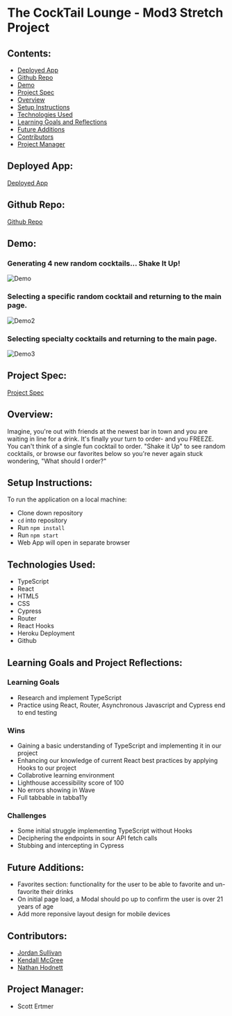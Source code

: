 # The CockTail Lounge - Mod3 Stretch Project

## Contents:
* [Deployed App](#deployed-app)
* [Github Repo](#github-repo)
* [Demo](#demo)
* [Project Spec](#project-spec)
* [Overview](#overview)
* [Setup Instructions](#setup-instructions)
* [Technologies Used](#technologies-used)
* [Learning Goals and Reflections](#learning-goals-and-reflections)
* [Future Additions](#future-additions)
* [Contributors](#contributors)
* [Project Manager](#project-manager)

## Deployed App:
[Deployed App](cocktail-lounge.vercel.app)

## Github Repo:
[Github Repo](https://github.com/kendallm360/cocktail-lounge)

## Demo:
### Generating 4 new random cocktails... Shake It Up!
![Demo](https://media.giphy.com/media/KByPNyy04fPvSoZ5ts/giphy.gif)

### Selecting a specific random cocktail and returning to the main page.
![Demo2](https://media.giphy.com/media/NAjwdTrQmtByT57AiJ/giphy.gif)

### Selecting specialty cocktails and returning to the main page.
![Demo3](https://media.giphy.com/media/PwZ8Sg3z3chEkxCCRg/giphy.gif)

## Project Spec:
[Project Spec](https://frontend.turing.edu/projects/module-3/stretch.html)

## Overview:
Imagine, you're out with friends at the newest bar in town and you are waiting in line for a drink. It's finally your turn to order- and you FREEZE. You can't think of a single fun cocktail to order. "Shake it Up" to see random cocktails, or browse our favorites below so you're never again stuck wondering, "What should I order?"

## Setup Instructions:
To run the application on a local machine:

* Clone down repository
* `cd` into repository
* Run `npm install`
* Run `npm start`
* Web App will open in separate browser

## Technologies Used:
* TypeScript
* React
* HTML5
* CSS
* Cypress
* Router
* React Hooks
* Heroku Deployment
* Github

## Learning Goals and Project Reflections:
### Learning Goals
* Research and implement TypeScript
* Practice using React, Router, Asynchronous Javascript and Cypress end to end testing

### Wins
* Gaining a basic understanding of TypeScript and implementing it in our project
* Enhancing our knowledge of current React best practices by applying Hooks to our project
* Collabrotive learning environment
* Lighthouse accessibility score of 100
* No errors showing in Wave
* Full tabbable in tabba11y

### Challenges
* Some initial struggle implementing TypeScript without Hooks
* Deciphering the endpoints in sour API fetch calls
* Stubbing and intercepting in Cypress

## Future Additions:
* Favorites section: functionality for the user to be able to favorite and un-favorite their drinks
* On initial page load, a Modal should po up to confirm the user is over 21 years of age
* Add more reponsive layout design for mobile devices


## Contributors:
* [Jordan Sullivan](https://github.com/jordan-sullivan)
* [Kendall McGree](https://github.com/kendallm360)
* [Nathan Hodnett](https://github.com/nhodnett)


## Project Manager:
* Scott Ertmer
